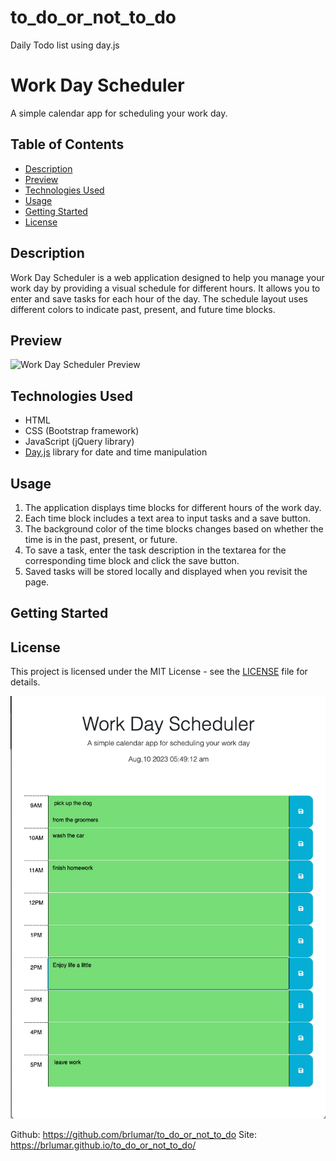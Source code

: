 # to_do_or_not_to_do
Daily Todo list using day.js



# Work Day Scheduler

A simple calendar app for scheduling your work day.

## Table of Contents

- [Description](#description)
- [Preview](#preview)
- [Technologies Used](#technologies-used)
- [Usage](#usage)
- [Getting Started](#getting-started)
- [License](#license)

## Description

Work Day Scheduler is a web application designed to help you manage your work day by providing a visual schedule for different hours. It allows you to enter and save tasks for each hour of the day. The schedule layout uses different colors to indicate past, present, and future time blocks.

## Preview

![Work Day Scheduler Preview](screenshot.png)

## Technologies Used

- HTML
- CSS (Bootstrap framework)
- JavaScript (jQuery library)
- [Day.js](https://github.com/iamkun/dayjs) library for date and time manipulation

## Usage

1. The application displays time blocks for different hours of the work day.
2. Each time block includes a text area to input tasks and a save button.
3. The background color of the time blocks changes based on whether the time is in the past, present, or future.
4. To save a task, enter the task description in the textarea for the corresponding time block and click the save button.
5. Saved tasks will be stored locally and displayed when you revisit the page.

## Getting Started


## License

This project is licensed under the MIT License - see the [LICENSE](LICENSE) file for details.


![Screanshot of site](image.png)

Github: https://github.com/brlumar/to_do_or_not_to_do
Site: https://brlumar.github.io/to_do_or_not_to_do/